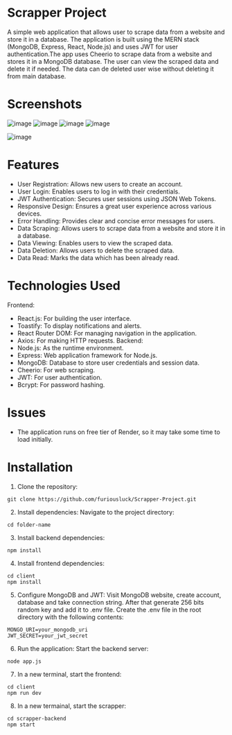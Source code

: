# Scrapper Project
A simple web application that allows user to scrape data from a website and store it in a database. The application is built using the MERN stack (MongoDB, Express, React, Node.js) and uses JWT for user authentication.The app uses Cheerio to scrape data from a website and stores it in a MongoDB database. The user can view the scraped data and delete it if needed. The data can de deleted user wise without deleting it from main database.

# Screenshots
![image](https://github.com/furiousluck/Scrapper-Project/assets/79402080/ff9a35b8-bcdf-4e79-94a0-020e7b62d82c)
![image](https://github.com/furiousluck/Scrapper-Project/assets/79402080/94d44c00-3a97-4460-9752-b895803ed431)
![image](https://github.com/furiousluck/Scrapper-Project/assets/79402080/18d34707-91d2-4b1a-a23e-750248e0a3c7)
![image](https://github.com/furiousluck/Scrapper-Project/assets/79402080/aeef3648-69f6-4d41-b838-f48d14cbc3f1)


![image](https://github.com/furiousluck/Scrapper-Project/assets/79402080/5b72df66-d55b-4e18-b211-ccd43211d22a)


# Features
- User Registration: Allows new users to create an account.
- User Login: Enables users to log in with their credentials.
- JWT Authentication: Secures user sessions using JSON Web Tokens.
- Responsive Design: Ensures a great user experience across various devices.
- Error Handling: Provides clear and concise error messages for users.
- Data Scraping: Allows users to scrape data from a website and store it in a database.
- Data Viewing: Enables users to view the scraped data.
- Data Deletion: Allows users to delete the scraped data.
- Data Read: Marks the data which has been already read.

# Technologies Used
Frontend:
- React.js: For building the user interface.
- Toastify: To display notifications and alerts.
- React Router DOM: For managing navigation in the application.
- Axios: For making HTTP requests.
Backend:
- Node.js: As the runtime environment.
- Express: Web application framework for Node.js.
- MongoDB: Database to store user credentials and session data.
- Cheerio: For web scraping.
- JWT: For user authentication.
- Bcrypt: For password hashing.


# Issues
- The application runs on free tier of Render, so it may take some time to load initially.

# Installation
1. Clone the repository:

```
git clone https://github.com/furiousluck/Scrapper-Project.git
```

2. Install dependencies:
Navigate to the project directory:
```
cd folder-name
```

3. Install backend dependencies:
```
npm install
```

4. Install frontend dependencies:

```
cd client
npm install
```

5. Configure MongoDB and JWT:
Visit MongoDB website, create account, database and take connection string.
After that generate 256 bits random key and add it to .env file.
Create the .env file in the root directory with the following contents:
```
MONGO_URI=your_mongodb_uri
JWT_SECRET=your_jwt_secret
```

6. Run the application:
Start the backend server:
```
node app.js
```

7. In a new terminal, start the frontend:
```
cd client
npm run dev
```

8. In a new termainal, start the scrapper:
```
cd scrapper-backend
npm start
```
